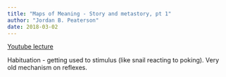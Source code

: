 ```yaml
---
title: "Maps of Meaning - Story and metastory, pt 1"
author: "Jordan B. Peaterson"
date: 2018-03-02
---
```


[Youtube lecture](https://www.youtube.com/watch?v=RudKmwzDpNY)

Habituation - getting used to stimulus (like snail reacting to poking). Very old mechanism on reflexes.
